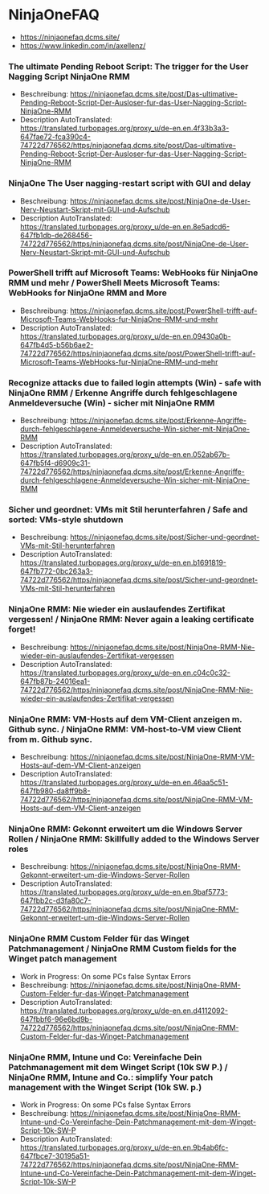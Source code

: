 # NinjaOneFAQ
- https://ninjaonefaq.dcms.site/
- https://www.linkedin.com/in/axellenz/

### The ultimate Pending Reboot Script: The trigger for the User Nagging Script NinjaOne RMM
- Beschreibung: https://ninjaonefaq.dcms.site/post/Das-ultimative-Pending-Reboot-Script-Der-Ausloser-fur-das-User-Nagging-Script-NinjaOne-RMM
- Description AutoTranslated: https://translated.turbopages.org/proxy_u/de-en.en.4f33b3a3-647fae72-fca390c4-74722d776562/https/ninjaonefaq.dcms.site/post/Das-ultimative-Pending-Reboot-Script-Der-Ausloser-fur-das-User-Nagging-Script-NinjaOne-RMM

### NinjaOne The User nagging-restart script with GUI and delay
- Beschreibung: https://ninjaonefaq.dcms.site/post/NinjaOne-de-User-Nerv-Neustart-Skript-mit-GUI-und-Aufschub
- Description AutoTranslated: https://translated.turbopages.org/proxy_u/de-en.en.8e5adcd6-647fb1db-de268456-74722d776562/https/ninjaonefaq.dcms.site/post/NinjaOne-de-User-Nerv-Neustart-Skript-mit-GUI-und-Aufschub

### PowerShell trifft auf Microsoft Teams: WebHooks für NinjaOne RMM und mehr / PowerShell Meets Microsoft Teams: WebHooks for NinjaOne RMM and More
- Beschreibung: https://ninjaonefaq.dcms.site/post/PowerShell-trifft-auf-Microsoft-Teams-WebHooks-fur-NinjaOne-RMM-und-mehr
- Description AutoTranslated: https://translated.turbopages.org/proxy_u/de-en.en.09430a0b-647fb4d5-b56b6ae2-74722d776562/https/ninjaonefaq.dcms.site/post/PowerShell-trifft-auf-Microsoft-Teams-WebHooks-fur-NinjaOne-RMM-und-mehr

### Recognize attacks due to failed login attempts (Win) - safe with NinjaOne RMM / Erkenne Angriffe durch fehlgeschlagene Anmeldeversuche (Win) - sicher mit NinjaOne RMM
- Beschreibung: https://ninjaonefaq.dcms.site/post/Erkenne-Angriffe-durch-fehlgeschlagene-Anmeldeversuche-Win-sicher-mit-NinjaOne-RMM
- Description AutoTranslated: https://translated.turbopages.org/proxy_u/de-en.en.052ab67b-647fb5f4-d6909c31-74722d776562/https/ninjaonefaq.dcms.site/post/Erkenne-Angriffe-durch-fehlgeschlagene-Anmeldeversuche-Win-sicher-mit-NinjaOne-RMM


### Sicher und geordnet: VMs mit Stil herunterfahren / Safe and sorted: VMs-style shutdown
- Beschreibung: https://ninjaonefaq.dcms.site/post/Sicher-und-geordnet-VMs-mit-Stil-herunterfahren
- Description AutoTranslated: https://translated.turbopages.org/proxy_u/de-en.en.b1691819-647fb772-0bc263a3-74722d776562/https/ninjaonefaq.dcms.site/post/Sicher-und-geordnet-VMs-mit-Stil-herunterfahren

### NinjaOne RMM: Nie wieder ein auslaufendes Zertifikat vergessen! / NinjaOne RMM: Never again a leaking certificate forget!
- Beschreibung: https://ninjaonefaq.dcms.site/post/NinjaOne-RMM-Nie-wieder-ein-auslaufendes-Zertifikat-vergessen
- Description AutoTranslated: https://translated.turbopages.org/proxy_u/de-en.en.c04c0c32-647fb87b-24016ea1-74722d776562/https/ninjaonefaq.dcms.site/post/NinjaOne-RMM-Nie-wieder-ein-auslaufendes-Zertifikat-vergessen

### NinjaOne RMM: VM-Hosts auf dem VM-Client anzeigen m. Github sync. / NinjaOne RMM: VM-host-to-VM view Client from m. Github sync.
- Beschreibung: https://ninjaonefaq.dcms.site/post/NinjaOne-RMM-VM-Hosts-auf-dem-VM-Client-anzeigen
- Description AutoTranslated: https://translated.turbopages.org/proxy_u/de-en.en.46aa5c51-647fb980-da8ff9b8-74722d776562/https/ninjaonefaq.dcms.site/post/NinjaOne-RMM-VM-Hosts-auf-dem-VM-Client-anzeigen

### NinjaOne RMM: Gekonnt erweitert um die Windows Server Rollen / NinjaOne RMM: Skillfully added to the Windows Server roles
- Beschreibung: https://ninjaonefaq.dcms.site/post/NinjaOne-RMM-Gekonnt-erweitert-um-die-Windows-Server-Rollen
- Description AutoTranslated: https://translated.turbopages.org/proxy_u/de-en.en.9baf5773-647fbb2c-d3fa80c7-74722d776562/https/ninjaonefaq.dcms.site/post/NinjaOne-RMM-Gekonnt-erweitert-um-die-Windows-Server-Rollen

### NinjaOne RMM Custom Felder für das Winget Patchmanagement / NinjaOne RMM Custom fields for the Winget patch management
- Work in Progress: On some PCs false Syntax Errors
- Beschreibung: https://ninjaonefaq.dcms.site/post/NinjaOne-RMM-Custom-Felder-fur-das-Winget-Patchmanagement
- Description AutoTranslated: https://translated.turbopages.org/proxy_u/de-en.en.d4112092-647fbbf6-96e6bd9b-74722d776562/https/ninjaonefaq.dcms.site/post/NinjaOne-RMM-Custom-Felder-fur-das-Winget-Patchmanagement

### NinjaOne RMM, Intune und Co: Vereinfache Dein Patchmanagement mit dem Winget Script (10k SW P.) / NinjaOne RMM, Intune and Co.: simplify Your patch management with the Winget Script (10k SW. p.)
- Work in Progress: On some PCs false Syntax Errors
- Beschreibung: https://ninjaonefaq.dcms.site/post/NinjaOne-RMM-Intune-und-Co-Vereinfache-Dein-Patchmanagement-mit-dem-Winget-Script-10k-SW-P
- Description AutoTranslated: https://translated.turbopages.org/proxy_u/de-en.en.9b4ab6fc-647fbce7-30195a51-74722d776562/https/ninjaonefaq.dcms.site/post/NinjaOne-RMM-Intune-und-Co-Vereinfache-Dein-Patchmanagement-mit-dem-Winget-Script-10k-SW-P
